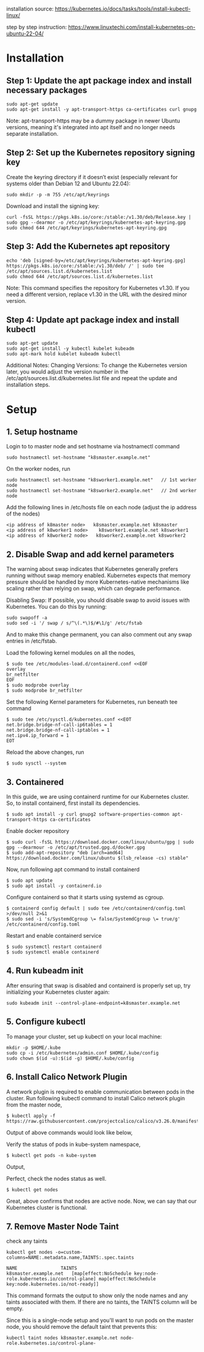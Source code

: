installation source: https://kubernetes.io/docs/tasks/tools/install-kubectl-linux/

step by step instruction: https://www.linuxtechi.com/install-kubernetes-on-ubuntu-22-04/

# Installation
## Step 1: Update the apt package index and install necessary packages

```
sudo apt-get update
sudo apt-get install -y apt-transport-https ca-certificates curl gnupg
```

Note: apt-transport-https may be a dummy package in newer Ubuntu versions, meaning it's integrated into apt itself and no longer needs separate installation.

## Step 2: Set up the Kubernetes repository signing key


Create the keyring directory if it doesn’t exist (especially relevant for systems older than Debian 12 and Ubuntu 22.04):
```
sudo mkdir -p -m 755 /etc/apt/keyrings
```

Download and install the signing key:
```
curl -fsSL https://pkgs.k8s.io/core:/stable:/v1.30/deb/Release.key | sudo gpg --dearmor -o /etc/apt/keyrings/kubernetes-apt-keyring.gpg
sudo chmod 644 /etc/apt/keyrings/kubernetes-apt-keyring.gpg
```

## Step 3: Add the Kubernetes apt repository

```
echo 'deb [signed-by=/etc/apt/keyrings/kubernetes-apt-keyring.gpg] https://pkgs.k8s.io/core:/stable:/v1.30/deb/ /' | sudo tee /etc/apt/sources.list.d/kubernetes.list
sudo chmod 644 /etc/apt/sources.list.d/kubernetes.list
```
Note: This command specifies the repository for Kubernetes v1.30. If you need a different version, replace v1.30 in the URL with the desired minor version.

## Step 4: Update apt package index and install kubectl

```
sudo apt-get update
sudo apt-get install -y kubectl kubelet kubeadm
sudo apt-mark hold kubelet kubeadm kubectl
```
Additional Notes:
Changing Versions: To change the Kubernetes version later, you would adjust the version number in the /etc/apt/sources.list.d/kubernetes.list file and repeat the update and installation steps.

# Setup

## 1. Setup hostname

Login to to master node and set hostname via hostnamectl command
```
sudo hostnamectl set-hostname "k8smaster.example.net"
```

On the worker nodes, run
```
sudo hostnamectl set-hostname "k8sworker1.example.net"   // 1st worker node
sudo hostnamectl set-hostname "k8sworker2.example.net"   // 2nd worker node
```

Add the following lines in /etc/hosts file on each node (adjust the ip address of the nodes)
```
<ip address of k8master node>   k8smaster.example.net k8smaster
<ip address of k8worker1 node>    k8sworker1.example.net k8sworker1
<ip address of k8worker2 node>   k8sworker2.example.net k8sworker2
```
## 2. Disable Swap and add kernel parameters


The warning about swap indicates that Kubernetes generally prefers running without swap memory enabled. Kubernetes expects that memory pressure should be handled by more Kubernetes-native mechanisms like scaling rather than relying on swap, which can degrade performance.

Disabling Swap: If possible, you should disable swap to avoid issues with Kubernetes. You can do this by running:
```
sudo swapoff -a
sudo sed -i '/ swap / s/^\(.*\)$/#\1/g' /etc/fstab
```
And to make this change permanent, you can also comment out any swap entries in /etc/fstab.

Load the following kernel modules on all the nodes,
```
$ sudo tee /etc/modules-load.d/containerd.conf <<EOF
overlay
br_netfilter
EOF
$ sudo modprobe overlay
$ sudo modprobe br_netfilter
```


Set the following Kernel parameters for Kubernetes, run beneath tee command
```
$ sudo tee /etc/sysctl.d/kubernetes.conf <<EOT
net.bridge.bridge-nf-call-ip6tables = 1
net.bridge.bridge-nf-call-iptables = 1
net.ipv4.ip_forward = 1
EOT
```

Reload the above changes, run

```
$ sudo sysctl --system
```

## 3. Containered

In this guide, we are using containerd runtime for our Kubernetes cluster. So, to install containerd, first install its dependencies.
```
$ sudo apt install -y curl gnupg2 software-properties-common apt-transport-https ca-certificates
```



Enable docker repository
```
$ sudo curl -fsSL https://download.docker.com/linux/ubuntu/gpg | sudo gpg --dearmour -o /etc/apt/trusted.gpg.d/docker.gpg
$ sudo add-apt-repository "deb [arch=amd64] https://download.docker.com/linux/ubuntu $(lsb_release -cs) stable"
```
Now, run following apt command to install containerd
```
$ sudo apt update
$ sudo apt install -y containerd.io
```
Configure containerd so that it starts using systemd as cgroup.
```
$ containerd config default | sudo tee /etc/containerd/config.toml >/dev/null 2>&1
$ sudo sed -i 's/SystemdCgroup \= false/SystemdCgroup \= true/g' /etc/containerd/config.toml
```
Restart and enable containerd service
```
$ sudo systemctl restart containerd
$ sudo systemctl enable containerd
```

## 4. Run kubeadm init


After ensuring that swap is disabled and containerd is properly set up, try initializing your Kubernetes cluster again:
```
sudo kubeadm init --control-plane-endpoint=k8smaster.example.net
```
## 5. Configure kubectl


To manage your cluster, set up kubectl on your local machine:
```
mkdir -p $HOME/.kube
sudo cp -i /etc/kubernetes/admin.conf $HOME/.kube/config
sudo chown $(id -u):$(id -g) $HOME/.kube/config
```


## 6. Install Calico Network Plugin


A network plugin is required to enable communication between pods in the cluster. Run following kubectl command to install Calico network plugin from the master node,
```
$ kubectl apply -f https://raw.githubusercontent.com/projectcalico/calico/v3.26.0/manifests/calico.yaml
```
Output of above commands would look like below,

Verify the status of pods in kube-system namespace,
```
$ kubectl get pods -n kube-system
```
Output,

Perfect, check the nodes status as well.
```
$ kubectl get nodes
```
Great, above confirms that nodes are active node. Now, we can say that our Kubernetes cluster is functional.

## 7. Remove Master Node Taint

check any taints
```
kubectl get nodes -o=custom-columns=NAME:.metadata.name,TAINTS:.spec.taints

NAME                TAINTS
k8smaster.example.net   [map[effect:NoSchedule key:node-role.kubernetes.io/control-plane] map[effect:NoSchedule key:node.kubernetes.io/not-ready]]
```

This command formats the output to show only the node names and any taints associated with them. If there are no taints, the TAINTS column will be empty.


Since this is a single-node setup and you'll want to run pods on the master node, you should remove the default taint that prevents this:
```
kubectl taint nodes k8smaster.example.net node-role.kubernetes.io/control-plane-
```
